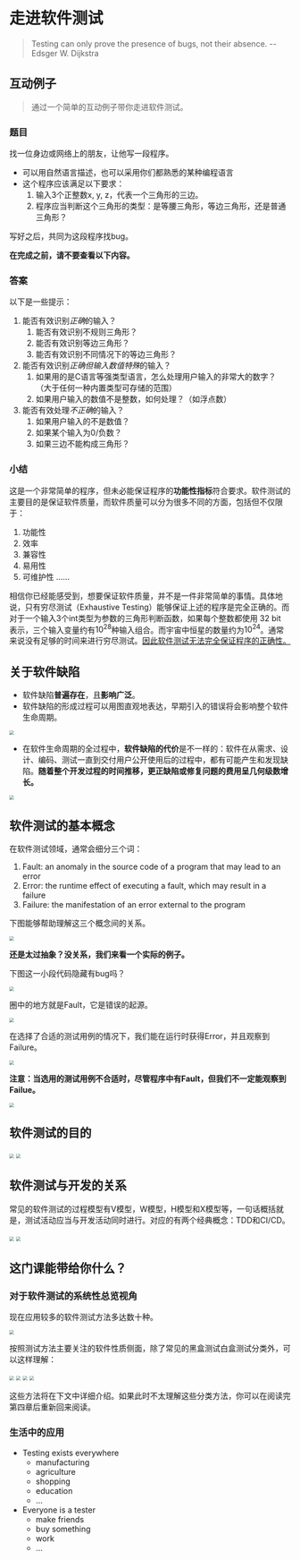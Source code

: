 # 走进软件测试

>   Testing can only prove the presence of bugs, not 
>   their absence. -- Edsger W. Dijkstra

## 互动例子

> 通过一个简单的互动例子带你走进软件测试。

### 题目

找一位身边或网络上的朋友，让他写一段程序。
-   可以用自然语言描述，也可以采用你们都熟悉的某种编程语言
-   这个程序应该满足以下要求：
    1.  输入3个正整数x, y, z，代表一个三角形的三边。
    2.  程序应当判断这个三角形的类型：是等腰三角形，等边三角形，还是普通三角形？

写好之后，共同为这段程序找bug。

**在完成之前，请不要查看以下内容。**

### 答案

以下是一些提示：
1.  能否有效识别*正确*的输入？
    1.  能否有效识别不规则三角形？
    2.  能否有效识别等边三角形？
    3.  能否有效识别不同情况下的等边三角形？
2.  能否有效识别*正确但输入数值特殊*的输入？
    1.  如果用的是C语言等强类型语言，怎么处理用户输入的非常大的数字？（大于任何一种内置类型可存储的范围）
    2.  如果用户输入的数值不是整数，如何处理？（如浮点数）
3.  能否有效处理*不正确*的输入？
    1.  如果用户输入的不是数值？
    2.  如果某个输入为0/负数？
    3.  如果三边不能构成三角形？

### 小结

这是一个非常简单的程序，但未必能保证程序的**功能性指标**符合要求。软件测试的主要目的是保证软件质量，而软件质量可以分为很多不同的方面，包括但不仅限于：
1.  功能性
2.  效率
3.  兼容性
4.  易用性
5.  可维护性
......

相信你已经能感受到，想要保证软件质量，并不是一件非常简单的事情。具体地说，只有穷尽测试（Exhaustive Testing）能够保证上述的程序是完全正确的。而对于一个输入3个int类型为参数的三角形判断函数，如果每个整数都使用 32 bit 表示，三个输入变量约有$10^{28}$种输入组合。而宇宙中恒星的数量约为$10^{24}$。通常来说没有足够的时间来进行穷尽测试。<u>因此软件测试无法完全保证程序的正确性。</u>

## 关于软件缺陷

-   软件缺陷**普遍存在**，且**影响广泛**。
-   软件缺陷的形成过程可以用图直观地表达，早期引入的错误将会影响整个软件生命周期。

<img src="../.gitbook/assets/1.png" style="zoom:50%;" />

-   在软件生命周期的全过程中，**软件缺陷的代价**是不一样的：软件在从需求、设计、编码、测试一直到交付用户公开使用后的过程中，都有可能产生和发现缺陷。**随着整个开发过程的时间推移，更正缺陷或修复问题的费用呈几何级数增长。**

<img src="../.gitbook/assets/2.png" style="zoom:50%;" />

## 软件测试的基本概念

在软件测试领域，通常会细分三个词：

1.  Fault: an anomaly in the source code of a program that 
    may lead to an error
2.  Error: the runtime effect of executing a fault, which may result in a failure
3.  Failure: the manifestation of an error external to the program

下图能够帮助理解这三个概念间的关系。

<img src="../.gitbook/assets/3.png" style="zoom:50%;" />

**还是太过抽象？没关系，我们来看一个实际的例子。**

下图这一小段代码隐藏有bug吗？

<img src="../.gitbook/assets/4.png" style="zoom:50%;" />

圈中的地方就是Fault，它是错误的起源。

<img src="../.gitbook/assets/5.png" style="zoom:50%;" />

在选择了合适的测试用例的情况下，我们能在运行时获得Error，并且观察到Failure。

<img src="../.gitbook/assets/6.png" style="zoom:50%;" />

**注意：当选用的测试用例不合适时，尽管程序中有Fault，但我们不一定能观察到Failue。**

<img src="../.gitbook/assets/7.png" style="zoom:50%;" />

## 软件测试的目的

<img src="../.gitbook/assets/8.png" style="zoom:50%;" />

<img src="../.gitbook/assets/9.png" style="zoom:50%;" />

## 软件测试与开发的关系

常见的软件测试的过程模型有V模型，W模型，H模型和X模型等，一句话概括就是，测试活动应当与开发活动同时进行。对应的有两个经典概念：TDD和CI/CD。

<img src="../.gitbook/assets/10.png" style="zoom:50%;" />

<img src="../.gitbook/assets/11.png" style="zoom:50%;" />

## 这门课能带给你什么？

### 对于软件测试的系统性总览视角

现在应用较多的软件测试方法多达数十种。

<img src="../.gitbook/assets/12.png" style="zoom:50%;" />

按照测试方法主要关注的软件性质侧面，除了常见的黑盒测试白盒测试分类外，可以这样理解：

<img src="../.gitbook/assets/13.png" style="zoom:50%;" />

<img src="../.gitbook/assets/14.png" style="zoom:50%;" />

<img src="../.gitbook/assets/15.png" style="zoom:50%;" />

<img src="../.gitbook/assets/16.png" style="zoom:50%;" />

这些方法将在下文中详细介绍。如果此时不太理解这些分类方法，你可以在阅读完第四章后重新回来阅读。

### 生活中的应用

-   Testing exists everywhere
    -   manufacturing
    -   agriculture
    -   shopping
    -   education
    -   …
-   Everyone is a tester
    -   make friends
    -   buy something
    -   work
    -   …

